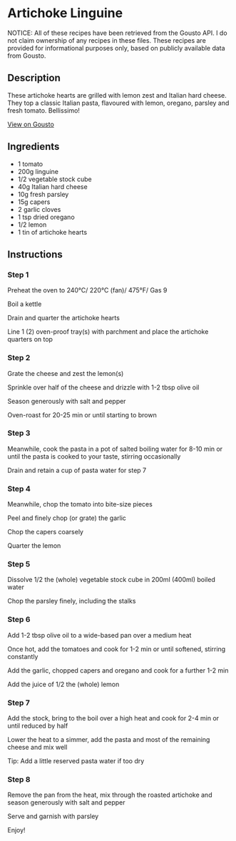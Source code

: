 # Artichoke Linguine

NOTICE: All of these recipes have been retrieved from the Gousto API. I do not claim ownership of any recipes in these files. These recipes are provided for informational purposes only, based on publicly available data from Gousto.

## Description

These artichoke hearts are grilled with lemon zest and Italian hard cheese. They top a classic Italian pasta, flavoured with lemon, oregano, parsley and fresh tomato. Bellissimo!

[View on Gousto](https://www.gousto.co.uk/recipes/cookbook/artichoke-linguine)

## Ingredients

- 1 tomato
- 200g linguine
- 1/2 vegetable stock cube
- 40g Italian hard cheese
- 10g fresh parsley
- 15g capers
- 2 garlic cloves
- 1 tsp dried oregano
- 1/2 lemon
- 1 tin of artichoke hearts

## Instructions


### Step 1

Preheat the oven to 240&deg;C/ 220&deg;C (fan)/ 475&deg;F/ Gas 9


Boil a kettle


Drain and quarter the artichoke hearts


Line 1 <span class="text-danger">(2)</span> oven-proof tray<span class="text-danger">(s)</span> with parchment and place the artichoke quarters on top


### Step 2

Grate the cheese and zest the lemon<span class="text-danger">(s)</span>


Sprinkle over half of the cheese and drizzle with 1-2 tbsp olive oil


Season generously with salt and pepper


Oven-roast for 20-25 min or until starting to brown


### Step 3

Meanwhile, cook the pasta in a pot of salted boiling water for 8-10 min or until the pasta is cooked to your taste, stirring occasionally


Drain and retain a cup of pasta water for step 7


### Step 4

Meanwhile, chop the tomato into bite-size pieces


Peel and finely chop (or grate) the garlic


Chop the capers coarsely


Quarter the lemon


### Step 5

Dissolve 1/2 the <span class="text-danger">(whole)</span> vegetable stock cube in 200ml <span class="text-danger">(400ml)</span> boiled water


Chop the parsley finely, including the stalks


### Step 6

Add 1-2 tbsp olive oil to a wide-based pan over a medium heat


Once hot, add the tomatoes and cook for 1-2 min or until softened, stirring constantly


Add the garlic, chopped capers and oregano and cook for a further 1-2 min


Add the juice of 1/2 the <span class="text-danger">(whole)</span> lemon


### Step 7

Add the stock, bring to the boil over a high heat and cook for 2-4 min or until reduced by half


Lower the heat to a simmer, add the pasta and most of the remaining cheese and mix well


Tip: Add a little reserved pasta water if too dry

### Step 8

Remove the pan from the heat, mix through the roasted artichoke and season generously with salt and pepper


Serve and garnish with parsley


Enjoy!

